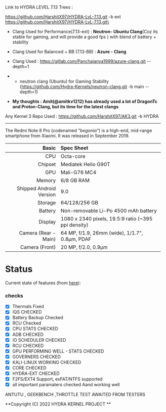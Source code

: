 Link to HYDRA LEVEL 7.13 Trees : 

https://github.com/HarshitX97/HYDRA-LvL-7.13.git -b ext
https://github.com/HarshitX97/HYDRA-LvL-7.13.git\

- Clang Used for Performance(7.13-ext) : **Neutron- Ubuntu Clang**(Coz its stable for gaming, and will provide a good fps ) with blend of battery + stability
- Clang Used for Balanced + BB (7.13-BB) : **Azure - Clang** 

- Clang Used : https://gitlab.com/Panchajanya1999/azure-clang.git --depth=1
- - neutron clang (Ubuntu) for Gaming Stability
(https://github.com/Hydra-Kernels/neutron-clang.git -b main --depth=1)


- **My thoughts : Amit(@amitkv1212) has already used a lot of DragonTc and Proton-Clang, but its time for the latest clangs** 



Any Kernel 3 Repo Used : https://github.com/HarshitX97/AK3.git -b HYDRA

______________________________________________________________________


The Redmi Note 8 Pro (codenamed _"begonia"_) is a high-end, mid-range smartphone from Xiaomi.
It was released in September 2019.

| Basic                   | Spec Sheet                                                                                                                     |
| -----------------------:|:------------------------------------------------------------------------------------------------------------------------------ |
| CPU                     | Octa-core                                                                                                                      |
| Chipset                 | Mediatek Helio G90T                                                                                                            |
| GPU                     | Mali-G76 MC4                                                                                                                   |
| Memory                  | 6/8 GB RAM                                                                                                                     |
| Shipped Android Version | 9.0                                                                                                                            |
| Storage                 | 64/128/256 GB                                                                                                                  |
| Battery                 | Non-removable Li-Po 4500 mAh battery                                                                                           |
| Display                 | 1080 x 2340 pixels, 19.5:9 ratio (~395 ppi density)                                                                            |
| Camera (Rear - Main)    | 64 MP, f/1.9, 26mm (wide), 1/1.7", 0.8µm, PDAF                                                                                 |
| Camera (Front)          | 20 MP, f/2.0, 0.9µm                                                                                                            |

# Status
Current state of features (from [here](https://github.com/HarshitX97/HYDRA-LvL-7.13.git)):

###  checks
- [x] Thermals Fixed
- [x] IQS CHECKED
- [x] Battery Backup Checked 
- [x] RCU Checked
- [x] CPU STATS CHECKED
- [x] ADB CHECKED 
- [x] IO SCHEDULER CHECKED
- [x] RCU CHECKED 
- [x] GPU PERFORMING WELL - STATS CHECKED
- [x] GOVERNERS CHECKED 
- [x] KALI-LINUX WORKING CHECKED 
- [x] CORE CHECKED
- [x] HYDRA-EXT CHECKED
- [x] F2FS/EXT4 Support, exFAT/NTFS supported
- [x] all important paramaters checked Aand working well

ANTUTU , GEEKBENCH ,THROTTLE TEST AWAITED FROM TESTERS 


**Copyright (C) 2022 HYDRA KERNEL PROJECT **

